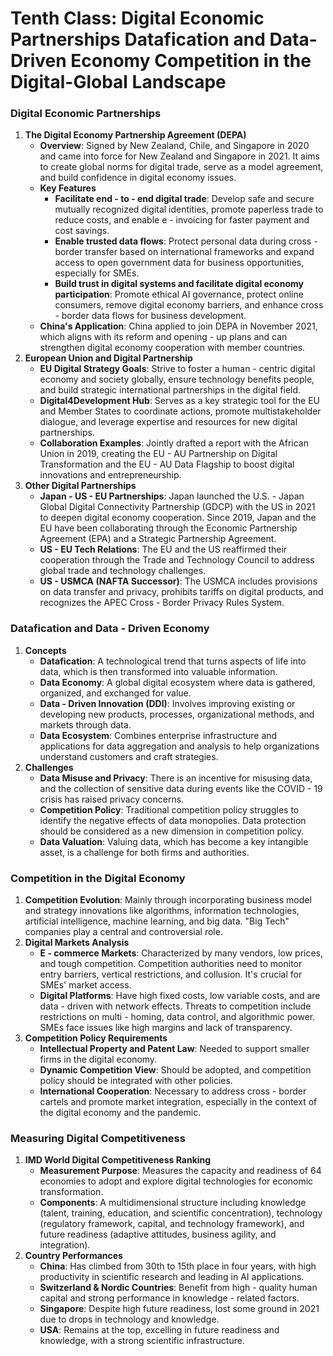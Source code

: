 # Tenth Class: Digital Economic Partnerships Datafication and Data-Driven Economy Competition in the Digital-Global Landscape
### Digital Economic Partnerships
1. **The Digital Economy Partnership Agreement (DEPA)**
    - **Overview**: Signed by New Zealand, Chile, and Singapore in 2020 and came into force for New Zealand and Singapore in 2021. It aims to create global norms for digital trade, serve as a model agreement, and build confidence in digital economy issues.
    - **Key Features**
        - **Facilitate end - to - end digital trade**: Develop safe and secure mutually recognized digital identities, promote paperless trade to reduce costs, and enable e - invoicing for faster payment and cost savings.
        - **Enable trusted data flows**: Protect personal data during cross - border transfer based on international frameworks and expand access to open government data for business opportunities, especially for SMEs.
        - **Build trust in digital systems and facilitate digital economy participation**: Promote ethical AI governance, protect online consumers, remove digital economy barriers, and enhance cross - border data flows for business development.
    - **China's Application**: China applied to join DEPA in November 2021, which aligns with its reform and opening - up plans and can strengthen digital economy cooperation with member countries.
2. **European Union and Digital Partnership**
    - **EU Digital Strategy Goals**: Strive to foster a human - centric digital economy and society globally, ensure technology benefits people, and build strategic international partnerships in the digital field.
    - **Digital4Development Hub**: Serves as a key strategic tool for the EU and Member States to coordinate actions, promote multistakeholder dialogue, and leverage expertise and resources for new digital partnerships.
    - **Collaboration Examples**: Jointly drafted a report with the African Union in 2019, creating the EU - AU Partnership on Digital Transformation and the EU - AU Data Flagship to boost digital innovations and entrepreneurship.
3. **Other Digital Partnerships**
    - **Japan - US - EU Partnerships**: Japan launched the U.S. - Japan Global Digital Connectivity Partnership (GDCP) with the US in 2021 to deepen digital economy cooperation. Since 2019, Japan and the EU have been collaborating through the Economic Partnership Agreement (EPA) and a Strategic Partnership Agreement.
    - **US - EU Tech Relations**: The EU and the US reaffirmed their cooperation through the Trade and Technology Council to address global trade and technology challenges.
    - **US - USMCA (NAFTA Successor)**: The USMCA includes provisions on data transfer and privacy, prohibits tariffs on digital products, and recognizes the APEC Cross - Border Privacy Rules System.

### Datafication and Data - Driven Economy
1. **Concepts**
    - **Datafication**: A technological trend that turns aspects of life into data, which is then transformed into valuable information.
    - **Data Economy**: A global digital ecosystem where data is gathered, organized, and exchanged for value.
    - **Data - Driven Innovation (DDI)**: Involves improving existing or developing new products, processes, organizational methods, and markets through data.
    - **Data Ecosystem**: Combines enterprise infrastructure and applications for data aggregation and analysis to help organizations understand customers and craft strategies.
2. **Challenges**
    - **Data Misuse and Privacy**: There is an incentive for misusing data, and the collection of sensitive data during events like the COVID - 19 crisis has raised privacy concerns.
    - **Competition Policy**: Traditional competition policy struggles to identify the negative effects of data monopolies. Data protection should be considered as a new dimension in competition policy.
    - **Data Valuation**: Valuing data, which has become a key intangible asset, is a challenge for both firms and authorities.

### Competition in the Digital Economy
1. **Competition Evolution**: Mainly through incorporating business model and strategy innovations like algorithms, information technologies, artificial intelligence, machine learning, and big data. "Big Tech" companies play a central and controversial role.
2. **Digital Markets Analysis**
    - **E - commerce Markets**: Characterized by many vendors, low prices, and tough competition. Competition authorities need to monitor entry barriers, vertical restrictions, and collusion. It's crucial for SMEs' market access.
    - **Digital Platforms**: Have high fixed costs, low variable costs, and are data - driven with network effects. Threats to competition include restrictions on multi - homing, data control, and algorithmic power. SMEs face issues like high margins and lack of transparency.
3. **Competition Policy Requirements**
    - **Intellectual Property and Patent Law**: Needed to support smaller firms in the digital economy.
    - **Dynamic Competition View**: Should be adopted, and competition policy should be integrated with other policies.
    - **International Cooperation**: Necessary to address cross - border cartels and promote market integration, especially in the context of the digital economy and the pandemic.

### Measuring Digital Competitiveness
1. **IMD World Digital Competitiveness Ranking**
    - **Measurement Purpose**: Measures the capacity and readiness of 64 economies to adopt and explore digital technologies for economic transformation.
    - **Components**: A multidimensional structure including knowledge (talent, training, education, and scientific concentration), technology (regulatory framework, capital, and technology framework), and future readiness (adaptive attitudes, business agility, and integration).
2. **Country Performances**
    - **China**: Has climbed from 30th to 15th place in four years, with high productivity in scientific research and leading in AI applications.
    - **Switzerland & Nordic Countries**: Benefit from high - quality human capital and strong performance in knowledge - related factors.
    - **Singapore**: Despite high future readiness, lost some ground in 2021 due to drops in technology and knowledge.
    - **USA**: Remains at the top, excelling in future readiness and knowledge, with a strong scientific infrastructure. 